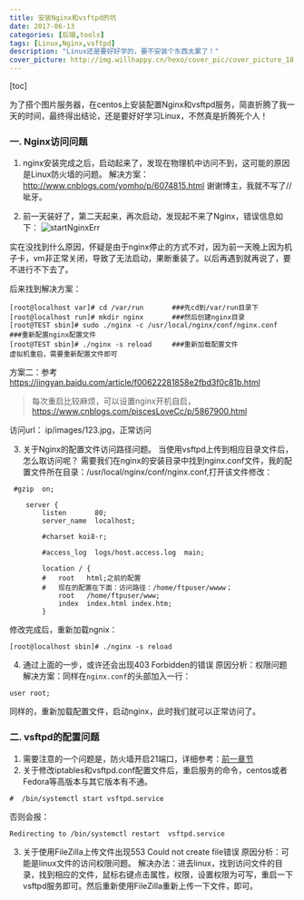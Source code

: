 ```yaml
---
title: 安装Nginx和vsftpd的坑
date: 2017-06-13
categories: [后端,tools]
tags: [Linux,Nginx,vsftpd]
description: "Linux还是要好好学的，要不安装个东西太累了！"
cover_picture: http://img.willhappy.cn/hexo/cover_pic/cover_picture_18.jpg
---
```

<!--more-->

[toc]

为了搭个图片服务器，在centos上安装配置Nginx和vsftpd服务，简直折腾了我一天的时间，最终得出结论，还是要好好学习Linux，不然真是折腾死个人！

### 一. Nginx访问问题

1. nginx安装完成之后，启动起来了，发现在物理机中访问不到，这可能的原因是Linux防火墙的问题。
解决方案：http://www.cnblogs.com/yomho/p/6074815.html
谢谢博主，我就不写了//呲牙。

2. 前一天装好了，第二天起来，再次启动，发现起不来了Nginx，错误信息如下：
![startNginxErr][1]

实在没找到什么原因，怀疑是由于nginx停止的方式不对，因为前一天晚上因为机子卡，vm非正常关闭，导致了无法启动，果断重装了。以后再遇到就再说了，要不进行不下去了。

后来找到解决方案：
```
[root@localhost var]# cd /var/run		###先cd到/var/run目录下
[root@localhost run]# mkdir nginx		###然后创建nginx目录
[root@TEST sbin]# sudo ./nginx -c /usr/local/nginx/conf/nginx.conf		###重新配置nginx配置文件
[root@TEST sbin]# ./nginx -s reload		###重新加载配置文件
虚拟机重启，需要重新配置文件即可

```

方案二：参考
https://jingyan.baidu.com/article/f00622281858e2fbd3f0c81b.html

> 每次重启比较麻烦，可以设置nginx开机自启，https://www.cnblogs.com/piscesLoveCc/p/5867900.html

访问url： ip/images/123.jpg，正常访问

3. 关于Nginx的配置文件访问路径问题。
当使用vsftpd上传到相应目录文件后，怎么取访问呢？
需要我们在nginx的安装目录中找到nginx.conf文件，我的配置文件所在目录：/usr/local/nginx/conf/nginx.conf,打开该文件修改：
```
 #gzip  on;

    server {
        listen       80;
        server_name  localhost;

        #charset koi8-r;

        #access_log  logs/host.access.log  main;

        location / {
        #   root   html;之前的配置
        #   现在的配置在下面：访问路径：/home/ftpuser/wwww；
            root   /home/ftpuser/www;
            index  index.html index.htm;
        }
```
修改完成后，重新加载ngnix：
```
[root@localhost sbin]# ./nginx -s reload

```
4. 通过上面的一步，或许还会出现403 Forbidden的错误
原因分析：权限问题
解决方案：同样在`nginx.conf`的头部加入一行：
```
user root;
```
同样的，重新加载配置文件，启动nginx，此时我们就可以正常访问了。


### 二. vsftpd的配置问题

1. 需要注意的一个问题是，防火墙开启21端口，详细参考：[前一章节]()
2. 关于修改iptables和vsftpd.conf配置文件后，重启服务的命令，centos或者Fedora等高版本与其它版本有不通。
```
#  /bin/systemctl start vsftpd.service
```
否则会报：
```
Redirecting to /bin/systemctl restart  vsftpd.service
```

3. 关于使用FileZilla上传文件出现553 Could not create file错误
原因分析：可能是linux文件的访问权限问题。
解决办法：进去linux，找到访问文件的目录，找到相应的文件，鼠标右键点击属性，权限，设置权限为可写，重启一下vsftpd服务即可。然后重新使用FileZilla重新上传一下文件，即可。

[1]: http://img.willhappy.cn/18-5-3/78920160.jpg
